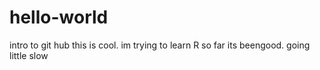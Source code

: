 # hello-world
intro to git hub 
this is cool. im trying to learn R
so far its beengood. going little slow
